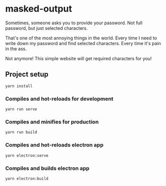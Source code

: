 # masked-output

Sometimes, someone asks you to provide your password. Not full password, but just selected characters.

That's one of the most annoying things in the world. Every time I need to write down my password and find selected characters. Every time it's pain in the ass.

Not anymore! This simple website will get required characters for you!

## Project setup

```
yarn install
```

### Compiles and hot-reloads for development

```
yarn run serve
```

### Compiles and minifies for production

```
yarn run build
```

### Compiles and hot-reloads electron app

```
yarn electron:serve
```



### Compiles and builds electron app

```
yarn electron:build
```


